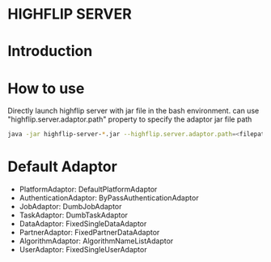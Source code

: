 HIGHFLIP SERVER
====================================
# Introduction

# How to use
Directly launch highflip server with jar file in the bash environment. 
can use "highflip.server.adaptor.path" property to specify the adaptor jar file path
```bash
java -jar highflip-server-*.jar --highflip.server.adaptor.path=<filepath_adaptor.jar>
```



# Default Adaptor

- PlatformAdaptor: DefaultPlatformAdaptor
- AuthenticationAdaptor: ByPassAuthenticationAdaptor
- JobAdaptor: DumbJobAdaptor
- TaskAdaptor: DumbTaskAdaptor
- DataAdaptor: FixedSingleDataAdaptor
- PartnerAdaptor: FixedPartnerDataAdaptor
- AlgorithmAdaptor: AlgorithmNameListAdaptor
- UserAdaptor: FixedSingleUserAdaptor





